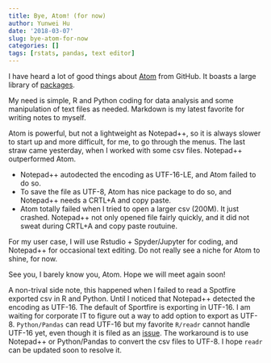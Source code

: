 ```yaml
---
title: Bye, Atom! (for now)
author: Yunwei Hu
date: '2018-03-07'
slug: bye-atom-for-now
categories: []
tags: [rstats, pandas, text editor]
---
```

I have heard a lot of good things about [Atom](https://github.com/atom) from GitHub. It boasts a large library of [packages](https://atom.io/packages).

My need is simple, R and Python coding for data analysis and some manipulation of text files as needed. Markdown is my latest favorite for writing notes to myself.

Atom is powerful, but not a lightweight as Notepad++, so it is always slower to start up and more difficult, for me, to go through the menus. The last straw came yesterday, when I worked with some csv files. 
Notepad++ outperformed Atom. 

- Notepad++ autodected the encoding as UTF-16-LE, and Atom failed to do so. 
- To save the file as UTF-8, Atom has nice package to do so, and Notepad++ needs a CRTL+A and copy paste. 
- Atom totally failed when I tried to open a larger csv (200M). It just crashed. Notepad++ not only opened file fairly quickly, and it did not sweat during CRTL+A and copy paste routuine. 

For my user case, I will use Rstudio + Spyder/Jupyter for coding, and Notepad++ for occasional text editing. Do not really see a niche for Atom to shine, for now. 

See you, I barely know you, Atom. Hope we will meet again soon!

A non-trival side note, this happened when I failed to read a Spotfire exported csv in R and Python. Until I noticed that Notepad++ detected the encoding as UTF-16. The default of Sportfire is exporting in UTF-16. I am waiting for corporate IT to figure out a way to add option to export as UTF-8. `Python/Pandas` can read UTF-16 but my favorite `R/readr` cannot handle UTF-16 yet, even though it is filed as an [issue](https://github.com/tidyverse/readr/issues/306).
The workaround is to use Notepad++ or Python/Pandas to convert the csv files to UTF-8. I hope `readr` can be updated soon to resolve it. 